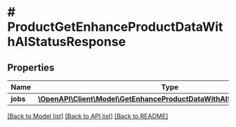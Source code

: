 # # ProductGetEnhanceProductDataWithAIStatusResponse


## Properties 


Name | Type | Description | Notes
------------ | ------------- | ------------- | -------------
**jobs**| [**\OpenAPI\Client\Model\GetEnhanceProductDataWithAIStatusResponseJob[]**](GetEnhanceProductDataWithAIStatusResponseJob.md) |   | [optional]


[[Back to Model list]](../../README.md#models) [[Back to API list]](../../README.md#endpoints) [[Back to README]](../../README.md)

